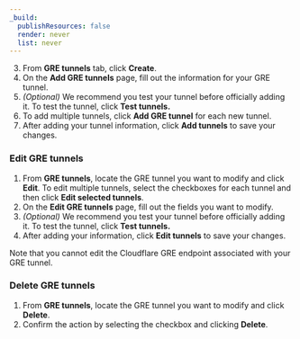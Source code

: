 ```yaml
---
_build:
  publishResources: false
  render: never
  list: never
---
```


3. From **GRE tunnels** tab, click **Create**.
4. On the **Add GRE tunnels** page, fill out the information for your GRE tunnel.
5. _(Optional)_ We recommend you test your tunnel before officially adding it. To test the tunnel, click **Test tunnels.**
6. To add multiple tunnels, click **Add GRE tunnel** for each new tunnel.
7. After adding your tunnel information, click **Add tunnels** to save your changes.

### Edit GRE tunnels

1. From **GRE tunnels**, locate the GRE tunnel you want to modify and click **Edit**. To edit multiple tunnels, select the checkboxes for each tunnel and then click **Edit selected tunnels**.
2. On the **Edit GRE tunnels** page, fill out the fields you want to modify.
3. _(Optional)_ We recommend you test your tunnel before officially adding it. To test the tunnel, click **Test tunnels.**
4. After adding your information, click **Edit tunnels** to save your changes.

Note that you cannot edit the Cloudflare GRE endpoint associated with your GRE tunnel.

### Delete GRE tunnels

1. From **GRE tunnels**, locate the GRE tunnel you want to modify and click **Delete**.
2. Confirm the action by selecting the checkbox and clicking **Delete**.
